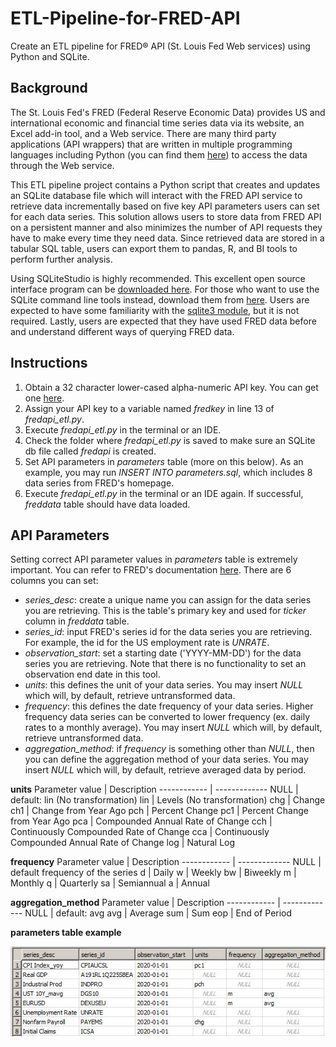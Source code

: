 # ETL-Pipeline-for-FRED-API
Create an ETL pipeline for FRED® API (St. Louis Fed Web services) using Python and SQLite.

## Background
The St. Louis Fed's FRED (Federal Reserve Economic Data) provides US and international economic and financial time series data via its website, an Excel add-in tool, and a Web service. There are many third party applications (API wrappers) that are written in multiple programming languages including Python (you can find them [here](https://fred.stlouisfed.org/docs/api/fred/)) to access the data through the Web service.    

This ETL pipeline project contains a Python script that creates and updates an SQLite database file which will interact with the FRED API service to retrieve data incrementally based on five key API parameters users can set for each data series. This solution allows users to store data from FRED API on a persistent manner and also minimizes the number of API requests they have to make every time they need data. Since retrieved data are stored in a tabular SQL table, users can export them to pandas, R, and BI tools to perform further analysis.  

Using SQLiteStudio is highly recommended. This excellent open source interface program can be [downloaded here](https://sqlitestudio.pl/). For those who want to use the SQLite command line tools instead, download them from [here](https://www.sqlite.org/download.html). Users are expected to have some familiarity with the [sqlite3 module](https://docs.python.org/3/library/sqlite3.html#), but it is not required. Lastly, users are expected that they have used FRED data before and understand different ways of querying FRED data.

## Instructions
1. Obtain a 32 character lower-cased alpha-numeric API key. You can get one [here](https://research.stlouisfed.org/useraccount/login/secure/).
2. Assign your API key to a variable named *fredkey* in line 13 of *fredapi_etl.py*.
3. Execute *fredapi_etl.py* in the terminal or an IDE. 
4. Check the folder where *fredapi_etl.py* is saved to make sure an SQLite db file called *fredapi* is created.
5. Set API parameters in *parameters* table (more on this below). As an example, you may run *INSERT INTO parameters.sql*, which includes 8 data series from FRED's homepage.
6. Execute *fredapi_etl.py* in the terminal or an IDE again. If successful, *freddata* table should have data loaded.

## API Parameters
Setting correct API parameter values in *parameters* table is extremely important. You can refer to FRED's documentation [here](https://fred.stlouisfed.org/docs/api/fred/series_observations.html). There are 6 columns you can set:
* *series_desc*: create a unique name you can assign for the data series you are retrieving. This is the table's primary key and used for *ticker* column in *freddata* table.
* *series_id*: input FRED's series id for the data series you are retrieving. For example, the id for the US employment rate is *UNRATE*.
* *observation_start*: set a starting date ('YYYY-MM-DD') for the data series you are retrieving. Note that there is no functionality to set an observation end date in this tool.
* *units*: this defines the unit of your data series. You may insert *NULL* which will, by default, retrieve untransformed data.
* *frequency*: this defines the date frequency of your data series. Higher frequency data series can be converted to lower frequency (ex. daily rates to a monthly average). You may insert *NULL* which will, by default, retrieve untransformed data.
* *aggregation_method*: if *frequency* is something other than *NULL*, then you can define the aggregation method of your data series. You may insert *NULL* which will, by default, retrieve averaged data by period.

**units**
Parameter value | Description
------------ | -------------
NULL | default: lin (No transformation)
lin | Levels (No transformation)
chg | Change
ch1 | Change from Year Ago
pch | Percent Change
pc1 | Percent Change from Year Ago
pca | Compounded Annual Rate of Change
cch | Continuously Compounded Rate of Change
cca | Continuously Compounded Annual Rate of Change
log | Natural Log


**frequency**
Parameter value | Description
------------ | -------------
NULL | default frequency of the series
d | Daily
w | Weekly
bw | Biweekly
m | Monthly
q | Quarterly
sa | Semiannual
a | Annual


**aggregation_method**
Parameter value | Description
------------ | -------------
NULL | default: avg
avg | Average
sum | Sum
eop | End of Period


**parameters table example**

![parameters table](https://github.com/skim137/ETL-Pipeline-for-FRED-API/blob/866d3b48eedf478c1119497269596df526f34ea1/parameters%20screenshot.JPG)
